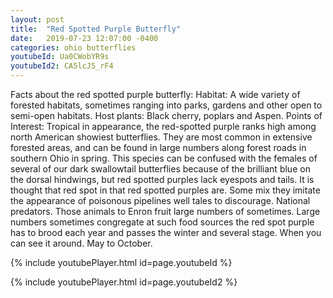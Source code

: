 ```yaml
---
layout: post
title:  "Red Spotted Purple Butterfly"
date:   2019-07-23 12:07:00 -0400
categories: ohio butterflies
youtubeId: Ua0CWobYR9s
youtubeId2: CA5lcJ5_rF4 
---
```

Facts about the red spotted purple butterfly: Habitat: A wide variety of forested habitats, sometimes ranging into parks, gardens and other open to semi-open habitats. Host plants: Black cherry, poplars and Aspen. Points of Interest: Tropical in appearance, the red-spotted purple ranks high among north American showiest butterflies. They are most common in extensive forested areas, and can be found in large numbers along forest roads in southern Ohio in spring. This species can be confused with the females of several of our dark swallowtail butterflies because of the brilliant blue on the dorsal hindwings, but red spotted purples lack eyespots  and tails. It is thought that red spot in that red spotted purples are. Some mix they imitate the appearance of poisonous pipelines well tales to discourage. National predators. Those animals to Enron fruit large numbers of sometimes. Large numbers sometimes congregate at such food sources the red spot purple has to brood each year and passes the winter and several stage. When you can see it around. May to October.

{% include youtubePlayer.html id=page.youtubeId %}

{% include youtubePlayer.html id=page.youtubeId2 %}
